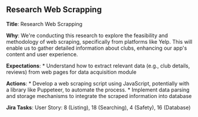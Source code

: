 ## Research Web Scrapping

**Title**: Research Web Scrapping

**Why**: We're conducting this research to explore the feasibility and methodology of web scraping, specifically from platforms like Yelp. This will enable us to gather detailed information about clubs, enhancing our app's content and user experience.

**Expectations**:
    * Understand how to extract relevant data (e.g., club details, reviews) from web pages for data acquisition module

**Actions**:
    * Develop a web scraping script using JavaScript, potentially with a library like Puppeteer, to automate the process.
    * Implement data parsing and storage mechanisms to integrate the scraped information into database

**Jira Tasks**: User Story: 8 (Listing), 18 (Searching), 4 (Safety), 16 (Database)

